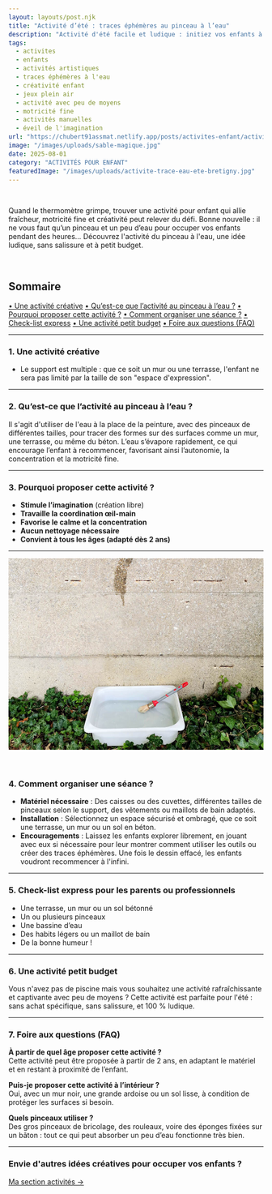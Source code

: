 ```yaml
---
layout: layouts/post.njk
title: "Activité d’été : traces éphémères au pinceau à l’eau"
description: "Activité d'été facile et ludique : initiez vos enfants à la peinture à l’eau avec pinceau sur terrasse ou mur. Sans salissure, idéale dès 2 ans !"
tags: 
  - activites
  - enfants
  - activités artistiques
  - traces éphémères à l'eau
  - créativité enfant
  - jeux plein air
  - activité avec peu de moyens
  - motricité fine
  - activités manuelles
  - éveil de l'imagination
url: "https://chubert91assmat.netlify.app/posts/activites-enfant/activite-trace-eau-ete-bretigny/"
image: "/images/uploads/sable-magique.jpg"
date: 2025-08-01
category: "ACTIVITÉS POUR ENFANT"
featuredImage: "/images/uploads/activite-trace-eau-ete-bretigny.jpg"
---
```


<br>

Quand le thermomètre grimpe, trouver une activité pour enfant qui allie fraîcheur, motricité fine et créativité peut relever du défi. Bonne nouvelle : il ne vous faut qu’un pinceau et un peu d’eau pour occuper vos enfants pendant des heures… Découvrez l'activité du pinceau à l'eau, une idée ludique, sans salissure et à petit budget.

<br>

<div id="sommaire">
  <h2>Sommaire</h2>
  <a href="#creatif" class="styled-link-sommaire">• Une activité créative</a>
  <a href="#eau" class="styled-link-sommaire">• Qu’est-ce que l’activité au pinceau à l’eau ?</a>
  <a href="#proposition" class="styled-link-sommaire">• Pourquoi proposer cette activité ?</a>
  <a href="#seance" class="styled-link-sommaire">• Comment organiser une séance ?</a>
  <a href="#liste" class="styled-link-sommaire">• Check-list express</a>
  <a href="#budget" class="styled-link-sommaire">• Une activité petit budget</a>
  <a href="#questions" class="styled-link-sommaire">• Foire aux questions (FAQ)</a>
</div>

---

### <span id="creatif">1. Une activité créative</span>

- Le support est multiple : que ce soit un mur ou une terrasse, l'enfant ne sera pas limité par la taille de son "espace d'expression".

---

### <span id="eau">2. Qu’est-ce que l’activité au pinceau à l’eau ?</span>

Il s'agit d'utiliser de l'eau à la place de la peinture, avec des pinceaux de différentes tailles, pour tracer des formes sur des surfaces comme un mur, une terrasse, ou même du béton. L’eau s’évapore rapidement, ce qui encourage l’enfant à recommencer, favorisant ainsi l’autonomie, la concentration et la motricité fine.

---

### <span id="proposition">3. Pourquoi proposer cette activité ?</span>

- **Stimule l’imagination** (création libre)  
- **Travaille la coordination œil-main**  
- **Favorise le calme et la concentration**  
- **Aucun nettoyage nécessaire**  
- **Convient à tous les âges (adapté dès 2 ans)**  

---

![Un pinceau posé sur une caisse remplie d'eau à l'ombre – Activité d'été à Brétigny-sur-Orge](/images/uploads/activite-eau-ete-bretigny.jpg)

<br>

### <span id="seance">4. Comment organiser une séance ?</span>

- **Matériel nécessaire** : Des caisses ou des cuvettes, différentes tailles de pinceaux selon le support, des vêtements ou maillots de bain adaptés.
- **Installation** : Sélectionnez un espace sécurisé et ombragé, que ce soit une terrasse, un mur ou un sol en béton.
- **Encouragements** : Laissez les enfants explorer librement, en jouant avec eux si nécessaire pour leur montrer comment utiliser les outils ou créer des traces éphémères. Une fois le dessin effacé, les enfants voudront recommencer à l'infini.

---

### <span id="liste">5. Check-list express pour les parents ou professionnels</span>

<div class="highlighted-note">
  <ul class="poppins-regular">
    <li>Une terrasse, un mur ou un sol bétonné</li>
    <li>Un ou plusieurs pinceaux</li>
    <li>Une bassine d’eau</li>
    <li>Des habits légers ou un maillot de bain</li>
    <li>De la bonne humeur !</li>
  </ul>
</div>

---

### <span id="budget">6. Une activité petit budget</span>

Vous n'avez pas de piscine mais vous souhaitez une activité rafraîchissante et captivante avec peu de moyens ? Cette activité est parfaite pour l'été : sans achat spécifique, sans salissure, et 100 % ludique.

---

### <span id="questions">7. Foire aux questions (FAQ)</span>

**À partir de quel âge proposer cette activité ?**  
Cette activité peut être proposée à partir de 2 ans, en adaptant le matériel et en restant à proximité de l’enfant.

**Puis-je proposer cette activité à l’intérieur ?**  
Oui, avec un mur noir, une grande ardoise ou un sol lisse, à condition de protéger les surfaces si besoin.

**Quels pinceaux utiliser ?**  
Des gros pinceaux de bricolage, des rouleaux, voire des éponges fixées sur un bâton : tout ce qui peut absorber un peu d’eau fonctionne très bien.

---

### Envie d'autres idées créatives pour occuper vos enfants ?

<div class="button-wrapper">
  <a href="/projet-accueil/#activites" target="_blank" class="btn btn-primary btn-article">Ma section activités →</a>
</div>
